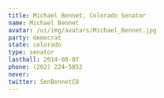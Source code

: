 ```yaml
---
title: Michael Bennet, Colorado Senator
name: Michael Bennet
avatar: /ui/img/avatars/Michael_Bennet.jpg
party: democrat
state: colorado
type: senator
lasthall: 2014-08-07
phone: (202) 224-5852
never: 
twitter: SenBennetCO
---
```

